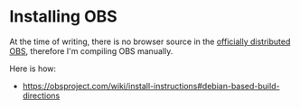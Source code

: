 # Installing OBS
At the time of writing, there is no browser source in the [officially distributed OBS](https://obsproject.com/wiki/install-instructions#ubuntu-installation), 
therefore I'm compiling OBS manually. 

Here is how:
 * https://obsproject.com/wiki/install-instructions#debian-based-build-directions
 
 
